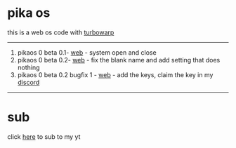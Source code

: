 # pika os
this is a web os code with [turbowarp](https://turbowarp.org)


---
1. pikaos 0 beta 0.1- [web](https://zeke-youtube.github.io/pikaos/0/beta/0.1) - system open and close
2. pikaos 0 beta 0.2- [web](https://zeke-youtube.github.io/pikaos/0/beta/0.2) - fix the blank name and add setting that does nothing
3. pikaos 0 beta 0.2 bugfix 1 - [web](https://zeke-youtube.github.io/pikaos/0/beta/0.2bugfix1) - add the keys, claim the key in my [discord](https://discord.gg/xEVKsRvTsb)
---
# sub
click [here](https://youtube.com/@ilikeyoutube796) to sub to my yt
